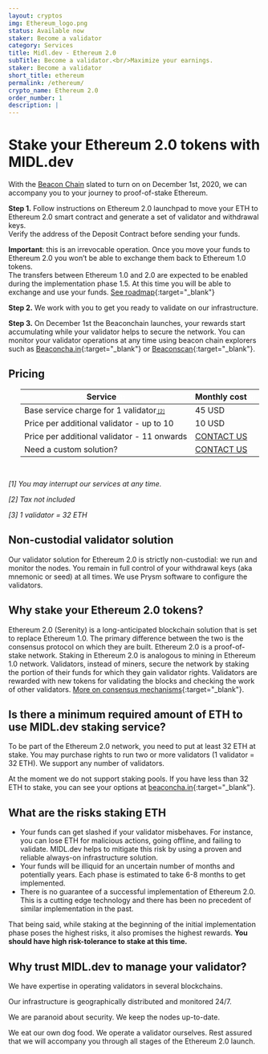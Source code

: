```yaml
---
layout: cryptos
img: Ethereum_logo.png
status: Available now
staker: Become a validator
category: Services
title: Midl.dev - Ethereum 2.0
subTitle: Become a validator.<br/>Maximize your earnings.
staker: Become a validator
short_title: ethereum
permalink: /ethereum/
crypto_name: Ethereum 2.0
order_number: 1
description: | 
---
```


# Stake your Ethereum 2.0 tokens with MIDL.dev

With the [Beacon Chain](https://ethereum.org/en/eth2/beacon-chain/) slated to turn on on December 1st, 2020, we can accompany you to your journey to proof-of-stake Ethereum.

**Step 1.** Follow instructions on Ethereum 2.0 launchpad to move your ETH to Ethereum 2.0 smart contract and generate a set of validator and withdrawal keys.<br>
Verify the address of the Deposit Contract before sending your funds.

**Important**: this is an irrevocable operation. Once you move your funds to Ethereum 2.0 you won’t be able to exchange them back to Ethereum 1.0 tokens.<br>The transfers between Ethereum 1.0 and 2.0 are expected to be enabled during the implementation phase 1.5. At this time you will be able to exchange and use your funds. [See roadmap](https://docs.ethhub.io/ethereum-roadmap/ethereum-2.0/eth-2.0-phases/){:target="_blank"}

**Step 2.** We work with you to get you ready to validate on our infrastructure.

**Step 3.** On December 1st the Beaconchain launches, your rewards start accumulating while your validator helps to secure the network. You can monitor your validator operations at any time using beacon chain explorers such as [Beaconcha.in](http://beaconcha.in/){:target="_blank"} or [Beaconscan](https://beaconscan.com/){:target="_blank"}.

## Pricing

<section id="pricelist">
    <ul class="flex-container">
        <div class=".midl-table-view-offering">
        <div class="card btn-no-waves">
        <div class="card-body" style="text-align: center;">
            <div class="table-responsive">
                <table class="table table-bordered">
                    <thead>
                    <tr>
                        <th scope="col" class="midl-table-title">Service<a style="font-size:10px;color:#fff" href="#section1"> [1]</a></th>
                        <th scope="col" class="midl-table-title">Monthly cost<a style="font-size:10px;color:#fff" href="#section1"> [3]</a></th>
                    </tr>
                    </thead>
                    <tbody>
                    <tr>
                        <td>Base service charge for 1 validator<a style="font-size:10px;" href="#section1"> [2]</a></td>
                        <td>45 USD</td>
                    </tr>
                    <tr>
                        <td>Price per additional validator - up to 10</td>
                        <td>10 USD</td>
                    </tr>
                    <tr>
                        <td>Price per additional validator - 11 onwards</td>
                        <td><a href="mailto:hello@midl.dev" target="_blank">CONTACT US <i class="fa fa-envelope-o"></i></a></td>
                    </tr>
                                        <tr>
                        <td>Need a custom solution?</td>
                        <td><a href="mailto:hello@midl.dev" target="_blank">CONTACT US <i class="fa fa-envelope-o"></i></a></td>
                    </tr>
                    </tbody>
                </table>


</div>
</div>
</div>
</div>
</ul>
</section>
<div style="padding-top:15px"><i>
<p>[1] You may interrupt our services at any time.</p>
<p>[2] Tax not included</p>
<p>[3] 1 validator = 32 ETH</p>
</i>
</div>

## Non-custodial validator solution
Our validator solution for Ethereum 2.0 is strictly non-custodial: we run and monitor the nodes. You remain in full control of your withdrawal keys (aka mnemonic or seed) at all times.
We use Prysm software to configure the validators.

## Why stake your Ethereum 2.0 tokens?
Ethereum 2.0 (Serenity) is a long-anticipated blockchain solution that is set to replace Ethereum 1.0. The primary difference between the two is the consensus protocol on which they are built. Ethereum 2.0 is a proof-of-stake network. Staking in Ethereum 2.0 is analogous to mining in Ethereum 1.0 network. Validators, instead of miners, secure the network by staking the portion of their funds for which they gain validator rights. Validators are rewarded with new tokens for validating the blocks and checking the work of other validators. [More on consensus mechanisms](https://ethereum.org/en/developers/docs/consensus-mechanisms/){:target="_blank"}.

## Is there a minimum required amount of ETH to use MIDL.dev staking service?
To be part of the Ethereum 2.0 network, you need to put at least 32 ETH at stake. 
You may purchase rights to run two or more validators (1 validator = 32 ETH). We support any number of validators. 

At the moment we do not support staking pools. If you have less than 32 ETH to stake, you can see your options at [beaconcha.in](https://beaconcha.in/stakingServices){:target="_blank"}.

## What are the risks staking ETH
* Your funds can get slashed if your validator misbehaves. For instance, you can lose ETH for malicious actions, going offline, and failing to validate. MIDL.dev helps to mitigate this risk by using a proven and reliable always-on infrastructure solution.
* Your funds will be illiquid for an uncertain number of months and potentially years. Each phase is estimated to take 6-8 months to get implemented.
* There is no guarantee of a successful implementation of Ethereum 2.0. This is a cutting edge technology and there has been no precedent of similar implementation in the past.

That being said, while staking at the beginning of the initial implementation phase poses the highest risks, it also promises the highest rewards. **You should have high risk-tolerance to stake at this time.**

## Why trust MIDL.dev to manage your validator?
We have expertise in operating validators in several blockchains. 

Our infrastructure is geographically distributed and monitored 24/7. 

We are paranoid about security. We keep the nodes up-to-date.

We eat our own dog food. We operate a validator ourselves. Rest assured that we will accompany you through all stages of the Ethereum 2.0 launch.
